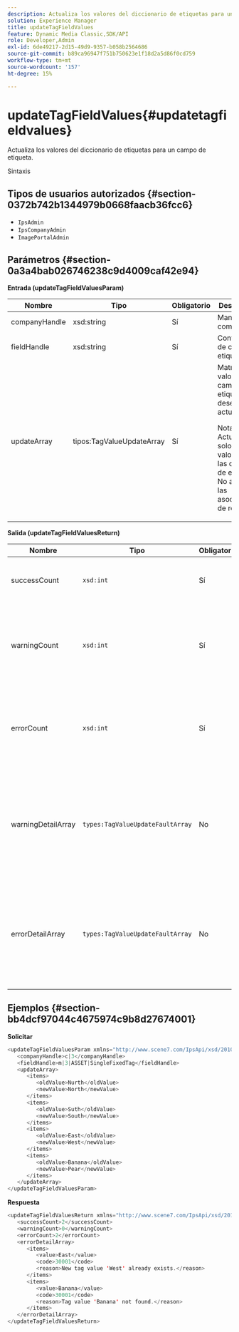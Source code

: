 ```yaml
---
description: Actualiza los valores del diccionario de etiquetas para un campo de etiqueta.
solution: Experience Manager
title: updateTagFieldValues
feature: Dynamic Media Classic,SDK/API
role: Developer,Admin
exl-id: 6de49217-2d15-49d9-9357-b058b2564686
source-git-commit: b89ca96947f751b750623e1f18d2a5d86f0cd759
workflow-type: tm+mt
source-wordcount: '157'
ht-degree: 15%

---
```


# updateTagFieldValues{#updatetagfieldvalues}

Actualiza los valores del diccionario de etiquetas para un campo de etiqueta.

Sintaxis

## Tipos de usuarios autorizados {#section-0372b742b1344979b0668faacb36fcc6}

* `IpsAdmin`
* `IpsCompanyAdmin`
* `ImagePortalAdmin`

## Parámetros {#section-0a3a4bab026746238c9d4009caf42e94}

**Entrada (updateTagFieldValuesParam)**

<table id="table_15F354FBC043464080BC975AE35E03A4"> 
 <thead> 
  <tr> 
   <th colname="col1" class="entry"> Nombre </th> 
   <th colname="col2" class="entry"> Tipo </th> 
   <th colname="col3" class="entry"> Obligatorio </th> 
   <th colname="col4" class="entry"> Descripción </th> 
  </tr> 
 </thead>
 <tbody> 
  <tr> 
   <td colname="col1"> <span class="codeph"> <span class="varname"> companyHandle</span> </span> </td> 
   <td colname="col2"> <span class="codeph"> xsd:string</span> </td> 
   <td colname="col3"> Sí </td> 
   <td colname="col4"> Manejo de la compañía. </td> 
  </tr> 
  <tr> 
   <td colname="col1"> <span class="codeph"> <span class="varname"> fieldHandle</span> </span> </td> 
   <td colname="col2"> <span class="codeph"> xsd:string</span> </td> 
   <td colname="col3"> Sí </td> 
   <td colname="col4"> Controlador de campo de etiqueta. </td> 
  </tr> 
  <tr> 
   <td colname="col1"> <span class="codeph"> <span class="varname"> updateArray</span> </span> </td> 
   <td colname="col2"> <span class="codeph"> tipos:TagValueUpdateArray</span> </td> 
   <td colname="col3"> Sí </td> 
   <td colname="col4">Matriz de valores de campo de etiqueta que desea actualizar. <p>Nota: Actualiza solo los valores de las cadenas de etiquetas. No afecta a las asociaciones de recursos. </p> </td> 
  </tr> 
 </tbody> 
</table>

**Salida (updateTagFieldValuesReturn)**

| Nombre | Tipo | Obligatorio | Descripción |
|---|---|---|---|
| successCount | `xsd:int` | Sí | El número de campos de etiqueta actualizados correctamente. |
| warningCount | `xsd:int` | Sí | El número de advertencias generadas cuando la operación intentó actualizar los campos de etiqueta. |
| errorCount | `xsd:int` | Sí | El número de errores generados cuando la operación intentó actualizar los campos de etiqueta. |
| warningDetailArray | `types:TagValueUpdateFaultArray` | No | Matriz de detalles asociados con los recursos que generaron advertencias cuando la operación intentó actualizar los campos de etiqueta. |
| errorDetailArray | `types:TagValueUpdateFaultArray` | No | Matriz de detalles asociados con los recursos que generaron errores cuando la operación intentó actualizar los campos de etiqueta. |

## Ejemplos {#section-bb4dcf97044c4675974c9b8d27674001}

**Solicitar**

```java
<updateTagFieldValuesParam xmlns="http://www.scene7.com/IpsApi/xsd/2010-01-31">
   <companyHandle>c|3</companyHandle>
   <fieldHandle>m|3|ASSET|SingleFixedTag</fieldHandle>
   <updateArray>
      <items>
         <oldValue>Nurth</oldValue>
         <newValue>North</newValue>
      </items>
      <items>
         <oldValue>Suth</oldValue>
         <newValue>South</newValue>
      </items>
      <items>
         <oldValue>East</oldValue>
         <newValue>West</newValue>
      </items>
      <items>
         <oldValue>Banana</oldValue>
         <newValue>Pear</newValue>
      </items>
   </updateArray>
</updateTagFieldValuesParam>
```

**Respuesta**

```java {.line-numbers}
<updateTagFieldValuesReturn xmlns="http://www.scene7.com/IpsApi/xsd/2010-01-31">
   <successCount>2</successCount>
   <warningCount>0</warningCount>
   <errorCount>2</errorCount>
   <errorDetailArray>
      <items>
         <value>East</value>
         <code>30001</code>
         <reason>New tag value 'West' already exists.</reason>
      </items>
      <items>
         <value>Banana</value>
         <code>30001</code>
         <reason>Tag value 'Banana' not found.</reason>
      </items>
   </errorDetailArray>
</updateTagFieldValuesReturn>
```
